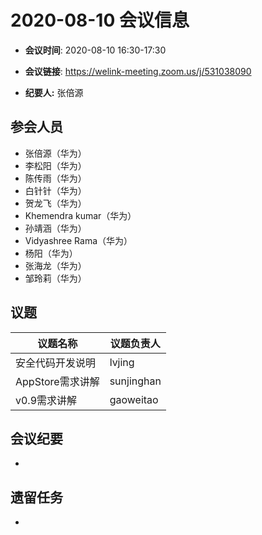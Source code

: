 # 2020-08-10 会议信息  

-  **会议时间**: 2020-08-10  16:30-17:30
-  **会议链接**: https://welink-meeting.zoom.us/j/531038090

-  **纪要人:** 张倍源

## 参会人员
- 张倍源（华为）
- 李松阳（华为）
- 陈传雨（华为）
- 白针针（华为）
- 贺龙飞（华为）
- Khemendra kumar（华为）
- 孙靖涵（华为）
- Vidyashree Rama（华为）
- 杨阳（华为）
- 张海龙（华为）
- 邹玲莉（华为）

## 议题

议题名称 | 议题负责人
---- | ----
安全代码开发说明  | lvjing
AppStore需求讲解 | sunjinghan
v0.9需求讲解 | gaoweitao

## 会议纪要
- 

## 遗留任务
- 
